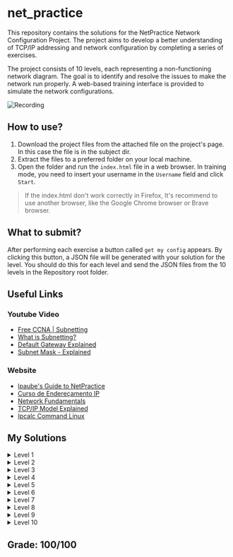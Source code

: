 
# net_practice

This repository contains the solutions for the NetPractice Network Configuration Project. The project aims to develop a better understanding of TCP/IP addressing and network configuration by completing a series of exercises.

The project consists of 10 levels, each representing a non-functioning network diagram. The goal is to identify and resolve the issues to make the network run properly.
A web-based training interface is provided to simulate the network configurations.

![Recording](https://github.com/krammersf/42_netpratice/assets/127677607/45e6c35f-9a12-4832-86df-cc42dcc1d550)


## How to use?

1. Download the project files from the attached file on the project's page.
   In this case the file is in the subject dir.
3. Extract the files to a preferred folder on your local machine.
4. Open the folder and run the `index.html` file in a web browser. In training mode, you need to insert your username in the `Username` field and click `Start`.
> If the index.html don't work correctly in Firefox, It's recommend to use another browser, like the Google Chrome browser or Brave browser.

## What to submit?
After performing each exercise a button called `get my config` appears. By clicking this button, a JSON file will be generated with your solution for the level.
You should do this for each level and send the JSON files from the 10 levels in the Repository root folder.

## Useful Links

### Youtube Video
- [Free CCNA | Subnetting](https://www.youtube.com/watch?si=nzX1L8dw5cVbiA3F&v=Ct4PU6CyvTQ&feature=youtu.be)
- [What is Subnetting?](https://www.youtube.com/watch?v=BWZ-MHIhqjM&feature=youtu.be)
- [Default Gateway Explained](https://www.youtube.com/watch?v=pCcJFdYNamc)
- [Subnet Mask - Explained](https://www.youtube.com/watch?v=s_Ntt6eTn94)

### Website
- [lpaube's Guide to NetPractice](https://github.com/lpaube/NetPractice)
- [Curso de Endereçamento IP](https://www.youtube.com/playlist?list=PLAp37wMSBouCU49LV0qFbItufigjYk-sp)
- [Network Fundamentals](https://www.youtube.com/playlist?list=PLDQaRcbiSnqF5U8ffMgZzS7fq1rHUI3Q8)
- [TCP/IP Model Explained](https://www.youtube.com/watch?v=OTwp3xtd4dg)
- [Ipcalc Command Linux](https://linuxhint.com/ipcalc-command-linux/)

## My Solutions

<details>
  <summary>Level 1</summary>
<img src=images/level_01.png>
</details>

<details>
  <summary>Level 2</summary>
<img src=images/level_02.png>
</details>

<details>
  <summary>Level 3</summary>
<img src=images/level_03.png>
</details>

<details>
  <summary>Level 4</summary>
<img src=images/level_04.png>
</details>

<details>
  <summary>Level 5</summary>
<img src=images/level_05.png>
</details>

<details>
  <summary>Level 6</summary>
<img src=images/level_06.png>
</details>

<details>
  <summary>Level 7</summary>
<img src=images/level_07.png>
</details>

<details>
  <summary>Level 8</summary>
<img src=images/level_08.png>
</details>

<details>
  <summary>Level 9</summary>
<img src=images/level_09.png>
</details>

<details>
  <summary>Level 10</summary>
<img src=images/level_10.png>
</details>



</details>

## Grade: 100/100
